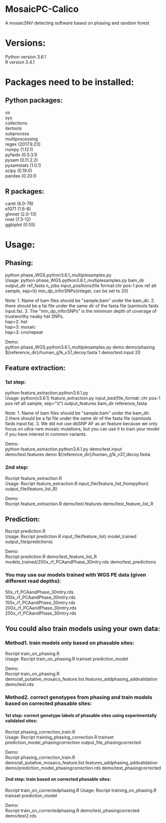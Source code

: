 # MosaicPC-Calico
A mosaicSNV detecting software based on phasing and random forest

# Versions:
Python version 3.6.1\
R version 3.4.1

# Packages need to be installed:
## Python packages:
os\
sys\
collections\
itertools\
subprocess\
multiprocessing\
regex (2017.9.23)\
numpy (1.12.1)\
pyfaidx (0.5.3.1)\
pysam (0.11.2.2)\
pysamstats (1.0.1)\
scipy (0.19.0)\
pandas (0.20.1)
## R packages:
caret (6.0-78)\
e1071 (1.6-8)\
glmnet (2.0-13)\
nnet (7.3-12)\
ggbiplot (0.55)

# Usage:
## Phasing:
python phase\_WGS.python3.6.1\_multiplesamples.py\
Usage: python phase\_WGS.python3.6.1\_multiplesamples.py bam\_dir output\_dir ref\_fasta n\_jobs input\_positions(file format:chr pos-1 pos ref alt sample, sep=\t) min\_dp\_inforSNPs(integer, can be set to 20)

Note: 1. Name of bam files should be "sample.bam" under the bam\_dir. 2. there should be a fai file under the same dir of the fasta file (samtools faidx input.fa). 3. The "min\_dp\_inforSNPs" is the minimum depth of coverage of trustworthy neaby het SNPs.\
hap=2: het\
hap=3: mosaic\
hap>3: cnv/repeat


Demo:\
python phase\_WGS.python3.6.1\_multiplesamples.py demo demo/phasing ${reference\_dir}/human\_g1k\_v37\_decoy.fasta 1 demo/test.input 20

## Feature extraction:
### 1st step:
python feature\_extraction.python3.6.1.py\
Usage: python(v3.6.1) feature\_extraction.py input\_bed(file\_format: chr pos-1 pos ref alt sample, sep="\t") output\_features bam\_dir reference\_fasta

Note: 1. Name of bam files should be "sample.bam" under the bam\_dir. 2.there should be a fai file under the same dir of the fasta file (samtools faidx input.fa). 3. We did not use dbSNP AF as an feature because we only focus on ultra-rare mosaic mutations, but you can use it to train your model if you have interest in common variants.

Demo:\
python feature\_extraction.python3.6.1.py demo/test.input demo/test.features demo ${reference\_dir}/human\_g1k\_v37\_decoy.fasta

### 2nd step:
Rscript feature\_extraction.R\
Usage: Rscript feature\_extraction.R input\_file(feature\_list\_frompython) output\_file(feature\_list\_R)

Demo:\
Rscript feature\_extraction.R demo/test.features demo/test\_feature\_list\_R

## Prediction:
Rscript prediction.R\
Usage: Rscript prediction.R input\_file(feature\_list) model\_trained output\_file(predictions)

Demo:\
Rscript prediction.R demo/test\_feature\_list\_R models\_trained/250x\_rf\_PCAandPhase\_30mtry.rds demo/test\_predictions

### You may use our models trained with WGS PE data (given different read depths):
50x\_rf\_PCAandPhase\_30mtry.rds\
100x\_rf\_PCAandPhase\_30mtry.rds\
150x\_rf\_PCAandPhase\_30mtry.rds\
200x\_rf\_PCAandPhase\_30mtry.rds\
250x\_rf\_PCAandPhase\_30mtry.rds

## You could also train models using your own data:
### Method1. train models only based on phasable sites:
Rscript train\_on\_phasing.R\
Usage: Rscript train\_on\_phasing.R trainset prediction\_model

Demo:\
Rscript train\_on\_phasing.R demo/all\_putative\_mosaics\_feature.list.features\_addphasing\_addvalidation demo/test.rds 

### Method2. correct genotypes from phasing and train models based on corrected phasable sites:
#### 1st step: correct genotype labels of phasable sites using experimentally validated sites:
Rscript phasing\_correction\_train.R\
Usage: Rscript training\_phasing\_correction.R trainset prediction\_model\_phasingcorrection output\_file\_phasingcorrected

Demo:\
Rscript phasing\_correction\_train.R demo/all\_putative\_mosaics\_feature.list.features\_addphasing\_addvalidation demo/prediction\_model\_phasingcorrection.rds demo/test\_phasingcorrected


#### 2nd step: train based on corrected phasable sites:
Rscript train\_on\_correctedphasing.R
Usage: Rscript training\_on\_phasing.R trainset prediction\_model

Demo:\
Rscript train\_on\_correctedphasing.R demo/test\_phasingcorrected demo/test2.rds


